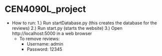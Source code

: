 # CEN4090L_project

- How to run:
  1.) Run startDatabase.py (this creates the database for the reviews)
  2.) Run start.py (starts the website)
  3.) Open http://localhost:5000 in a web browser
    - To remove reviews:
      - Username: admin
      - Password: 12345
